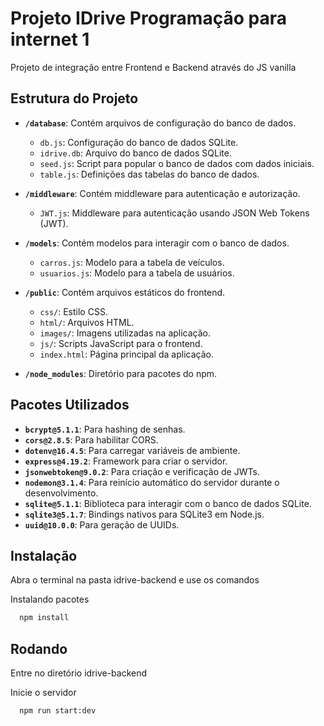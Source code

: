 
# Projeto IDrive Programação para internet 1
Projeto de integração entre Frontend e Backend através do JS vanilla


## Estrutura do Projeto

- **`/database`**: Contém arquivos de configuração do banco de dados.
  - `db.js`: Configuração do banco de dados SQLite.
  - `idrive.db`: Arquivo do banco de dados SQLite.
  - `seed.js`: Script para popular o banco de dados com dados iniciais.
  - `table.js`: Definições das tabelas do banco de dados.
- **`/middleware`**: Contém middleware para autenticação e autorização.
  - `JWT.js`: Middleware para autenticação usando JSON Web Tokens (JWT).

- **`/models`**: Contém modelos para interagir com o banco de dados.
  - `carros.js`: Modelo para a tabela de veículos.
  - `usuarios.js`: Modelo para a tabela de usuários.

- **`/public`**: Contém arquivos estáticos do frontend.
  - `css/`: Estilo CSS.
  - `html/`: Arquivos HTML.
  - `images/`: Imagens utilizadas na aplicação.
  - `js/`: Scripts JavaScript para o frontend.
  - `index.html`: Página principal da aplicação.

- **`/node_modules`**: Diretório para pacotes do npm.

## Pacotes Utilizados

- **`bcrypt@5.1.1`**: Para hashing de senhas.
- **`cors@2.8.5`**: Para habilitar CORS.
- **`dotenv@16.4.5`**: Para carregar variáveis de ambiente.
- **`express@4.19.2`**: Framework para criar o servidor.
- **`jsonwebtoken@9.0.2`**: Para criação e verificação de JWTs.
- **`nodemon@3.1.4`**: Para reinício automático do servidor durante o desenvolvimento.
- **`sqlite@5.1.1`**: Biblioteca para interagir com o banco de dados SQLite.
- **`sqlite3@5.1.7`**: Bindings nativos para SQLite3 em Node.js.
- **`uuid@10.0.0`**: Para geração de UUIDs.
## Instalação

Abra o terminal na pasta idrive-backend e use os comandos

Instalando pacotes
```bash
  npm install
```

## Rodando


Entre no diretório idrive-backend


Inicie o servidor

```bash
  npm run start:dev
```

